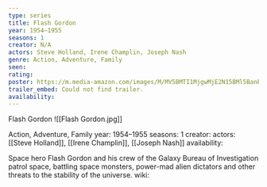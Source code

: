 ```yaml
---
type: series
title: Flash Gordon
year: 1954–1955
seasons: 1
creator: N/A
actors: Steve Holland, Irene Champlin, Joseph Nash
genre: Action, Adventure, Family
seen:
rating: 
poster: https://m.media-amazon.com/images/M/MV5BMTI1MjgwMjE2N15BMl5BanBnXkFtZTYwNjM1Njk5._V1_SX300.jpg
trailer_embed: Could not find trailer.
availability:
---
```

Flash Gordon
![[Flash Gordon.jpg]]

Action, Adventure, Family
year: 1954–1955
seasons: 1
creator: 
actors: [[Steve Holland]], [[Irene Champlin]], [[Joseph Nash]]
availability:

Space hero Flash Gordon and his crew of the Galaxy Bureau of Investigation patrol space, battling space monsters, power-mad alien dictators and other threats to the stability of the universe.
wiki: 


